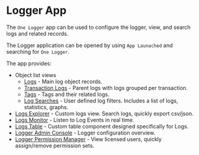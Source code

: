 # Logger App

The `One Logger` app can be used to configure the logger, view, and search logs
and related records.

The Logger application can be opened by using `App Launached` and searching for
`One Logger`.

The app provides:

-   Object list views
    -   [Logs](../../reference/ok__Log__c.md) - Main log object records.
    -   [Transaction Logs](../../reference/ok__Transaction_Log__c.md) - Parent
        logs with logs grouped per transaction.
    -   [Tags](../../reference/ok__Tag__c.md) - Tags and their related logs.
    -   [Log Searches](../../reference/ok__Log_Search__c.md) - User defined log
        filters. Includes a list of logs, statistics, graphs.
-   [Logs Explorer](logs-explorer.md) - Custom logs view. Search logs, quickly
    export csv/json.
-   [Logs Monitor](logs-monitor.md) - Listen to Log Events in real time.
-   [Logs Table](logs-table.md) - Custom table component designed specifically
    for Logs.
-   [Logger Admin Console](admin-console.md) - Logger configuration overview.
-   [Logger Permission Manager](permission-manager.md) - View licensed users,
    quickly assign/remove permission sets.
